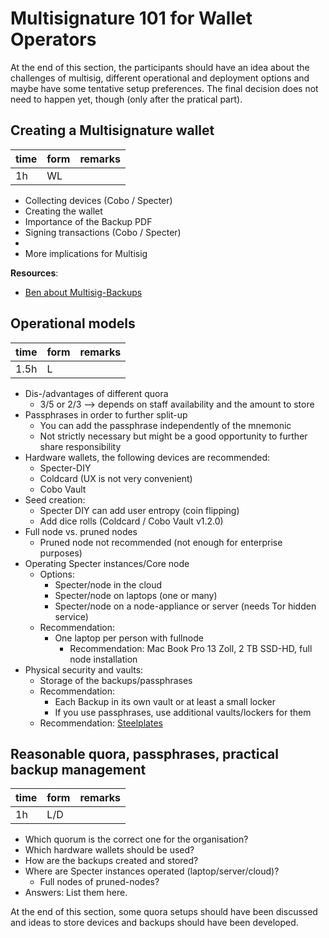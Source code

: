 # Multisignature 101 for Wallet Operators
At the end of this section, the participants should have an idea about the challenges of multisig, different operational and deployment options and maybe have some tentative setup preferences. 
The final decision does not need to happen yet, though (only after the pratical part).


## Creating a Multisignature wallet
| time   | form    | remarks |
|--------|---------|---------|
| 1h     | WL      |         |

* Collecting devices (Cobo / Specter)
* Creating the wallet
* Importance of the Backup PDF
* Signing transactions (Cobo / Specter)
* 
* More implications for Multisig

__Resources__:
* [Ben about Multisig-Backups](https://twitter.com/_benkaufman/status/1344686741513449474)

## Operational models
| time   | form    | remarks |
|--------|---------|---------|
| 1.5h   | L       |         |

* Dis-/advantages of different quora
    * 3/5 or 2/3 --> depends on staff availability and the amount to store
* Passphrases in order to further split-up
    * You can add the passphrase independently of the mnemonic
    * Not strictly necessary but might be a good opportunity to further share responsibility
* Hardware wallets, the following devices are recommended:
    * Specter-DIY
    * Coldcard (UX is not very convenient)
    * Cobo Vault
* Seed creation:
  * Specter DIY can add user entropy (coin flipping)
  * Add dice rolls (Coldcard / Cobo Vault v1.2.0)
* Full node vs. pruned nodes
  * Pruned node not recommended (not enough for enterprise purposes)
* Operating Specter instances/Core node
  * Options:
    * Specter/node in the cloud
    * Specter/node on laptops (one or many)
    * Specter/node on a node-appliance or server (needs Tor hidden service)
  * Recommendation:
    * One laptop per person with fullnode
      * Recommendation: Mac Book Pro 13 Zoll, 2 TB SSD-HD, full node installation
* Physical security and vaults:
    * Storage of the backups/passphrases
    * Recommendation: 
        * Each Backup in its own vault or at least a small locker
        * If you use passphrases, use additional vaults/lockers for them
  * Recommendation: [Steelplates](http://bitcoinseedbackup.com/)



## Reasonable quora, passphrases, practical backup management
| time   | form    | remarks |
|--------|---------|---------|
| 1h     | L/D     |         |

* Which quorum is the correct one for the organisation?
* Which hardware wallets should be used?
* How are the backups created and stored?
* Where are Specter instances operated (laptop/server/cloud)?
    * Full nodes of pruned-nodes?
* Answers: List them here.

At the end of this section, some quora setups should have been discussed and ideas to store devices and backups should have been developed.
